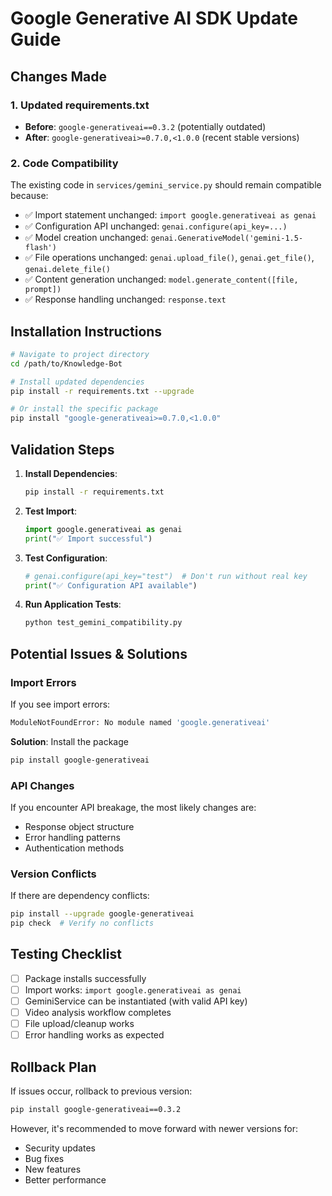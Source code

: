 # Google Generative AI SDK Update Guide

## Changes Made

### 1. Updated requirements.txt
- **Before**: `google-generativeai==0.3.2` (potentially outdated)
- **After**: `google-generativeai>=0.7.0,<1.0.0` (recent stable versions)

### 2. Code Compatibility
The existing code in `services/gemini_service.py` should remain compatible because:

- ✅ Import statement unchanged: `import google.generativeai as genai`
- ✅ Configuration API unchanged: `genai.configure(api_key=...)`
- ✅ Model creation unchanged: `genai.GenerativeModel('gemini-1.5-flash')`
- ✅ File operations unchanged: `genai.upload_file()`, `genai.get_file()`, `genai.delete_file()`
- ✅ Content generation unchanged: `model.generate_content([file, prompt])`
- ✅ Response handling unchanged: `response.text`

## Installation Instructions

```bash
# Navigate to project directory
cd /path/to/Knowledge-Bot

# Install updated dependencies
pip install -r requirements.txt --upgrade

# Or install the specific package
pip install "google-generativeai>=0.7.0,<1.0.0"
```

## Validation Steps

1. **Install Dependencies**:
   ```bash
   pip install -r requirements.txt
   ```

2. **Test Import**:
   ```python
   import google.generativeai as genai
   print("✅ Import successful")
   ```

3. **Test Configuration**:
   ```python
   # genai.configure(api_key="test")  # Don't run without real key
   print("✅ Configuration API available")
   ```

4. **Run Application Tests**:
   ```bash
   python test_gemini_compatibility.py
   ```

## Potential Issues & Solutions

### Import Errors
If you see import errors:
```bash
ModuleNotFoundError: No module named 'google.generativeai'
```

**Solution**: Install the package
```bash
pip install google-generativeai
```

### API Changes
If you encounter API breakage, the most likely changes are:
- Response object structure
- Error handling patterns
- Authentication methods

### Version Conflicts
If there are dependency conflicts:
```bash
pip install --upgrade google-generativeai
pip check  # Verify no conflicts
```

## Testing Checklist

- [ ] Package installs successfully
- [ ] Import works: `import google.generativeai as genai`
- [ ] GeminiService can be instantiated (with valid API key)
- [ ] Video analysis workflow completes
- [ ] File upload/cleanup works
- [ ] Error handling works as expected

## Rollback Plan

If issues occur, rollback to previous version:
```bash
pip install google-generativeai==0.3.2
```

However, it's recommended to move forward with newer versions for:
- Security updates
- Bug fixes  
- New features
- Better performance